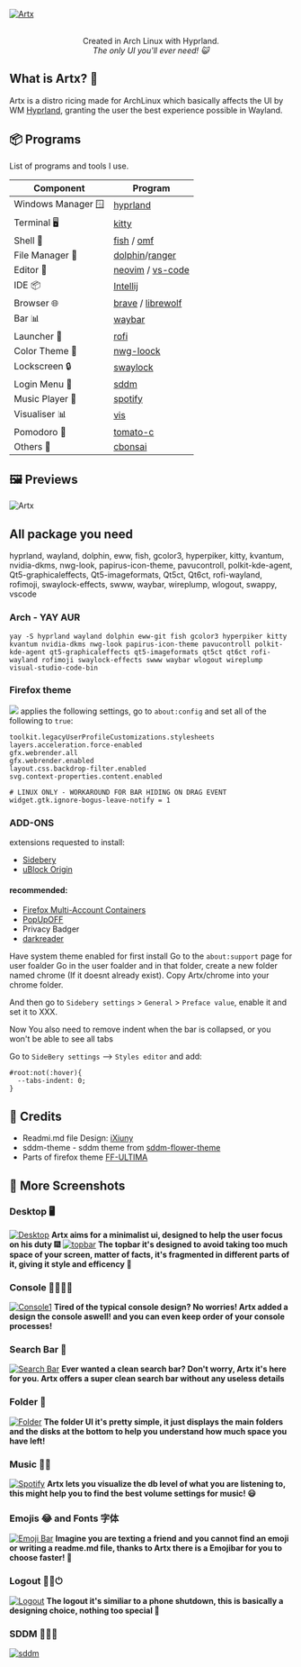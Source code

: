 [![Artx](.source/artxstart.png)]()
<p align="center"></a> 
<br> Created in Arch Linux with Hyprland. </br>
<i> The only UI you'll ever need! 😺 </i>
</p>

## What is Artx? 🤔
Artx is a distro ricing made for ArchLinux which basically affects the UI by WM [Hyprland](https://github.com/hyprwm/Hyprland), granting the user the best experience possible in Wayland.
## 📦 Programs

List of programs and tools I use.

| Component         | Program    |
|-------------------|------------|
| Windows Manager 🪟| [hyprland](https://github.com/hyprwm/Hyprland)  |
| Terminal 🖥️       | [kitty](https://github.com/kovidgoyal/kitty)        |
| Shell 🐚          | [fish](https://fishshell.com/) / [omf](https://github.com/oh-my-fish/oh-my-fish) |
| File Manager 📁   | [dolphin](https://apps.kde.org/dolphin/)/[ranger](https://github.com/ranger/ranger)      |
| Editor 📝         | [neovim](https://github.com/neovim/neovim) / [vs-code](https://code.visualstudio.com/)     |
|   IDE 📦            |   [Intellij](https://www.jetbrains.com/idea/)    |
| Browser 🌐        | [brave](https://brave.com/) / [librewolf](https://librewolf.net/) |
| Bar 📊            | [waybar](https://github.com/Alexays/Waybar)      |
| Launcher 🚀       | [rofi](https://github.com/davatorium/rofi)          |
| Color Theme 🎨    | [nwg-loock](https://github.com/nwg-piotr/nwg-look) |
| Lockscreen 🔒     | [swaylock](https://github.com/hyprwm/hyprlock)  |
| Login Menu 🚪     | [sddm](https://github.com/sddm/sddm)          |
| Music Player 🎵   | [spotify](https://aur.archlinux.org/packages/spotify-adblock)      |
| Visualiser 📊     | [vis](https://github.com/dpayne/cli-visualizer)          |
| Pomodoro 🍅       | [tomato-c](https://github.com/gabrielzschmitz/Tomato.C)      |
| Others 🌱         | [cbonsai](https://github.com/mhzawadi/homebrew-cbonsai) |


## 🖼️ Previews 

![Artx](.source/prev.png)

## All package you need
hyprland, wayland, dolphin, eww, fish, gcolor3, hyperpiker, kitty, kvantum, nvidia-dkms, nwg-look, papirus-icon-theme, pavucontroll, polkit-kde-agent, Qt5-graphicaleffects, Qt5-imageformats, Qt5ct, Qt6ct, rofi-wayland, rofimoji, swaylock-effects, swww, waybar, wireplump, wlogout, swappy, vscode
### Arch - YAY AUR
```
yay -S hyprland wayland dolphin eww-git fish gcolor3 hyperpiker kitty kvantum nvidia-dkms nwg-look papirus-icon-theme pavucontroll polkit-kde-agent qt5-graphicaleffects qt5-imageformats qt5ct qt6ct rofi-wayland rofimoji swaylock-effects swww waybar wlogout wireplump visual-studio-code-bin
```
### Firefox theme
![](.source/Firefox.png)
applies the following settings, go to `about:config` and set all of the following to `true`:
```
toolkit.legacyUserProfileCustomizations.stylesheets
layers.acceleration.force-enabled
gfx.webrender.all
gfx.webrender.enabled
layout.css.backdrop-filter.enabled
svg.context-properties.content.enabled
    
# LINUX ONLY - WORKAROUND FOR BAR HIDING ON DRAG EVENT
widget.gtk.ignore-bogus-leave-notify = 1

```
### ADD-ONS 
extensions requested to install:
- [Sidebery](https://addons.mozilla.org/it/firefox/addon/sidebery/)
- [uBlock Origin](https://addons.mozilla.org/it/firefox/addon/ublock-origin/)
#### recommended:
- [Firefox Multi-Account Containers](https://addons.mozilla.org/it/firefox/addon/multi-account-containers/)
- [PopUpOFF](https://addons.mozilla.org/it/firefox/addon/popupoff/)
- Privacy Badger
- [darkreader](https://addons.mozilla.org/it/firefox/addon/darkreader/)

Have system theme enabled for first install
Go to the `about:support` page for user foalder
Go in the user foalder and in that folder, create a new folder named chrome (If it doesnt already exist).
Copy Artx/chrome into your chrome folder.

And then go to `Sidebery settings` > `General` > `Preface value`, enable it and set it to XXX.

Now You also need to remove indent when the bar is collapsed, or you won't be able to see all tabs

Go to `SideBery settings` --> `Styles editor` and add:
```
#root:not(:hover){
  --tabs-indent: 0;
}
```


## 📝 Credits
- Readmi.md file Design: [iXiuny](https://github.com/iXiuny)
- sddm-theme - sddm theme from [sddm-flower-theme](https://github.com/Keyitdev/sddm-flower-theme)
- Parts of firefox theme [FF-ULTIMA](https://github.com/soulhotel/FF-ULTIMA)

## 📸 More Screenshots
### Desktop 🖥️
[![Desktop](.source/desktop.png)]()
**Artx aims for a minimalist ui, designed to help the user focus on his duty** 🎆
[![topbar](.source/topbar.png)]()
**The topbar it's designed to avoid taking too much space of your screen, matter of facts, it's fragmented in different parts of it, giving it style and efficency 🧰**
### Console 👩‍💻👨‍💻
[![Console1](.source/console.png)]()
**Tired of the typical console design? No worries! Artx added a design the console aswell! and you can even keep order of your console processes!**

### Search Bar 🔎
[![Search Bar](.source/searchbar2.png)]()
**Ever wanted a clean search bar? Don't worry, Artx it's here for you. Artx offers a super clean search bar without any useless details**
### Folder 📁
[![Folder](.source/folder.png)]()
**The folder UI it's pretty simple, it just displays the main folders and the disks at the bottom to help you understand how much space you have left!**
### Music 🎵🎼
[![Spotify](.source/spotify.png)]()
**Artx lets you visualize the db level of what you are listening to, this might help you to find the best volume settings for music! 😃**
### Emojis 😂 and Fonts 字体
[![Emoji Bar](.source/emojibar.png)]()
**Imagine you are texting a friend and you cannot find an emoji or writing a readme.md file, thanks to Artx there is a Emojibar for you to choose faster! 🥰**
### Logout 👨‍💻⏻
[![Logout](.source/logout.png)]()
**The logout it's similiar to a phone shutdown, this is basically a designing choice, nothing too special 🤔**

### SDDM 👨‍💻﫻
[![sddm](.source/sddm.png)]()